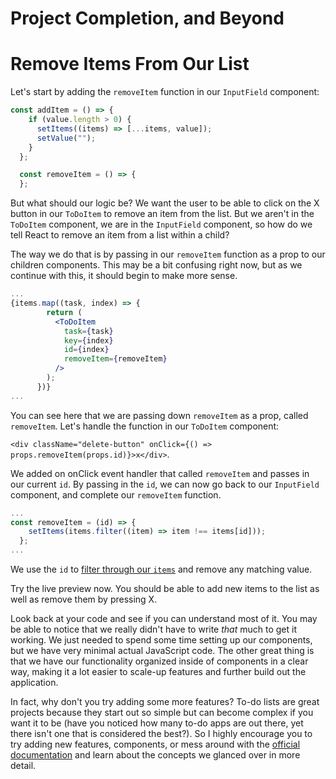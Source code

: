 # Project Completion, and Beyond

# Remove Items From Our List

Let's start by adding the `removeItem` function in our `InputField` component:

```jsx
const addItem = () => {
    if (value.length > 0) {
      setItems((items) => [...items, value]);
      setValue("");
    }
  };

  const removeItem = () => {
  };
```

But what should our logic be? We want the user to be able to click on the X button in our `ToDoItem` to remove an item from the list. But we aren't in the `ToDoItem` component, we are in the `InputField` component, so how do we tell React to remove an item from a list within a child?

The way we do that is by passing in our `removeItem` function as a prop to our children components. This may be a bit confusing right now, but as we continue with this, it should begin to make more sense. 

```jsx
...
{items.map((task, index) => {
        return (
          <ToDoItem
            task={task}
            key={index}
            id={index}
            removeItem={removeItem}
          />
        );
      })}
...
```

You can see here that we are passing down `removeItem` as a prop, called `removeItem`. Let's handle the function in our `ToDoItem` component:

`<div className="delete-button" onClick={() => props.removeItem(props.id)}>x</div>`.

We added on onClick event handler that called `removeItem` and passes in our current `id`. By passing in the `id`, we can now go back to our `InputField` component, and complete our `removeItem` function.

```jsx
...
const removeItem = (id) => {
    setItems(items.filter((item) => item !== items[id]));
  };
...
```

We use the `id` to [filter through our `items`](https://developer.mozilla.org/en-US/docs/Web/JavaScript/Reference/Global_Objects/Array/filter) and remove any matching value. 

Try the live preview now. You should be able to add new items to the list as well as remove them by pressing X. 

Look back at your code and see if you can understand most of it. You may be able to notice that we really didn't have to write *that* much to get it working. We just needed to spend some time setting up our components, but we have very minimal actual JavaScript code. The other great thing is that we have our functionality organized inside of components in a clear way, making it a lot easier to scale-up features and further build out the application. 

In fact, why don't you try adding some more features? To-do lists are great projects because they start out so simple but can become complex if you want it to be (have you noticed how many to-do apps are out there, yet there isn't one that is considered the best?). So I highly encourage you to try adding new features, components, or mess around with the [official documentation](https://reactjs.org/docs/getting-started.html) and learn about the concepts we glanced over in more detail.
